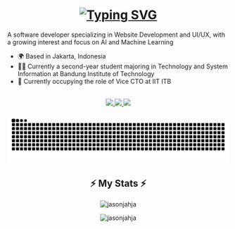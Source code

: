 <h1 align="center">
  <a href="https://git.io/typing-svg">
    <img src="https://readme-typing-svg.demolab.com?font=Righteous&size=35&duration=3000&pause=6000&color=75eeb2&center=true&vCenter=true&repeat=true&random=false&width=500&height=70&lines=Hi+there!+%F0%9F%91%8B+I'm+Jason+Jahja!" alt="Typing SVG" />
  </a>
</h1>

<p align="left">A software developer specializing in Website Development and UI/UX, with a growing interest and focus on AI and Machine Learning
  <ul>
    <li>🌍 Based in Jakarta, Indonesia</li>
    <li>👨‍🎓 Currently a second-year student majoring in Technology and System Information at Bandung Institute of Technology</li>
    <li>💼 Currently occupying the role of Vice CTO at IIT ITB</li>
  </ul>
</p>

<br>

<div align="center">
  <a href="mailto:jasonjahja@gmail.com">
    <img src="https://img.shields.io/badge/Gmail-333333?style=for-the-badge&logo=gmail&logoColor=red" target="_blank" />
  </a>
  <a href="https://www.linkedin.com/in/jason-jahja-b20714262/" target="_blank">
    <img src="https://img.shields.io/badge/LinkedIn-0077B5?style=for-the-badge&logo=linkedin&logoColor=white" target="_blank" />
  </a>
  <a href="https://www.instagram.com/jaceonix/" target="_blank">
    <img src="https://img.shields.io/badge/Instagram-d13670?style=for-the-badge&logo=instagram&logoColor=white" target="_blank" />
  </a>
</div>

<br>

<div align="center" >
  <img src="https://github.com/jasonjahja/jasonjahja/blob/output/github-contribution-grid-snake-dark.svg" alt="snake gif">

  <br>

  <h2>⚡ My Stats ⚡</h2>
  <p>
    <img src="https://github-readme-stats.vercel.app/api/top-langs?username=jasonjahja&show_icons=true&theme=cobalt&locale=en&layout=compact" alt="jasonjahja" />
  </p>
  <p>
    <img src="https://github-readme-stats.vercel.app/api?username=jasonjahja&show_icons=true&theme=cobalt&locale=en" alt="jasonjahja" />
  </p>
</div>
